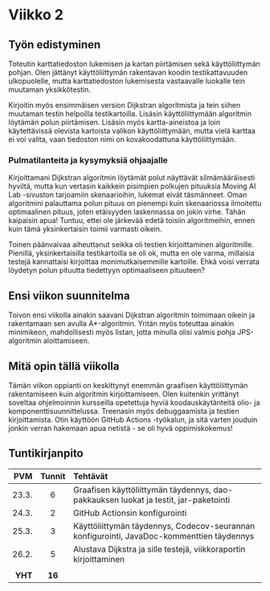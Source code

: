 # Viikko 2

## Työn edistyminen

Toteutin karttatiedoston lukemisen ja kartan piirtämisen sekä käyttöliittymän pohjan. Olen jättänyt käyttöliittymän rakentavan koodin testikattavuuden ulkopuolelle, mutta karttatiedoston lukemisesta vastaavalle luokalle tein muutaman yksikkötestin.

Kirjoitin myös ensimmäisen version Dijkstran algoritmista ja tein siihen muutaman testin helpoilla testikartoilla. Lisäsin käyttöliittymään algoritmin löytämän polun piirtämisen. Lisäsin myös kartta-aineistoa ja loin käytettävissä olevista kartoista valikon käyttöliittymään, mutta vielä karttaa ei voi valita, vaan tiedoston nimi on kovakoodattuna käyttöliittymään.

### Pulmatilanteita ja kysymyksiä ohjaajalle

Kirjoittamani Dijkstran algoritmin löytämät polut näyttävät silmämääräisesti hyviltä, mutta kun vertasin kaikkein pisimpien polkujen pituuksia Moving AI Lab -sivuston tarjoamiin skenaarioihin, lukemat eivät täsmänneet. Oman algoritmini palauttama polun pituus on pienempi kuin skenaariossa ilmoitettu optimaalinen pituus, joten etäisyyden laskennassa on jokin virhe. Tähän kaipaisin apua! Tuntuu, ettei ole järkevää edetä toisiin algoritmeihin, ennen kuin tämä yksinkertaisin toimii varmasti oikein.

Toinen päänvaivaa aiheuttanut seikka oli testien kirjoittaminen algoritmille. Pienillä, yksinkertaisilla testikartoilla se oli ok, mutta en ole varma, millaisia testejä kannattaisi kirjoittaa monimutkaisemmille kartoille.  Ehkä voisi verrata löydetyn polun pituutta tiedettyyn optimaaliseen pituuteen?

## Ensi viikon suunnitelma

Toivon ensi viikolla ainakin saavani Dijkstran algoritmin toimimaan oikein ja rakentamaan sen avulla A*-algoritmin. Yritän myös toteuttaa ainakin minimikeon, mahdollisesti myös listan, jotta minulla olisi valmis pohja JPS-algoritmin aloittamiseen.

## Mitä opin tällä viikolla

Tämän viikon oppianti on keskittynyt enemmän graafisen käyttöliittymän rakentamiseen kuin algoritmin kirjoittamiseen. Olen kuitenkin yrittänyt soveltaa ohjelmoinnin kursseilla opetettuja hyviä koodauskäytänteitä olio- ja komponenttisuunnittelussa. Treenasin myös debuggaamista ja testien kirjoittamista. Otin käyttöön GitHub Actions -työkalun, ja sitä varten jouduin jonkin verran hakemaan apua netistä - se oli hyvä oppimiskokemus!

## Tuntikirjanpito

| PVM | Tunnit | Tehtävät |
| -----:|:---:| :-----|
| 23.3. |  6  | Graafisen käyttöliittymän täydennys, dao-pakkauksen luokat ja testit, jar-paketointi |
| 24.3. |  2  | GitHub Actionsin konfigurointi |
| 25.3. |  3  | Käyttöliittymän täydennys, Codecov-seurannan konfigurointi, JavaDoc-kommenttien täydennys |
| 26.2. |  5  | Alustava Dijkstra ja sille testejä, viikkoraportin kirjoittaminen |
|       |     | |
|**YHT**|**16**| |

